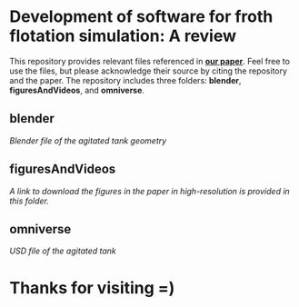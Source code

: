 # Development of software for froth flotation simulation: A review

This repository provides relevant files referenced in **[our paper](https://youtu.be/wDKfSdN1qH8)**. Feel free to use the files, but please acknowledge their source by citing the repository and the paper.
The repository includes three folders: **blender**, **figuresAndVideos**, and **omniverse**.

## blender

*Blender file of the agitated tank geometry*

## figuresAndVideos

*A link to download the figures in the paper in high-resolution is provided in this folder.*

## omniverse

*USD file of the agitated tank*

# Thanks for visiting =)

